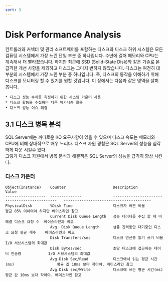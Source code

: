 ```yaml
---
sort: 3
---
```


# Disk Performance Analysis


컨트롤러와 커넥터 및 관리 소프트웨어를 포함하는 디스크와 디스크 하위 시스템은 모든 컴퓨팅 시스템에서 가장 느린 단일 부분 중 하나입니다. 수년에 걸쳐 메모리와 CPU는 계속해서 더 빨라졌습니다. 하지만 최근에 SSD (Solid-State Disk)와 같은 기술로 본 급격한 개선 사항을 제외하고 디스크는 그다지 변하지 않았습니다. 디스크는 여전히 대부분의 시스템에서 가장 느린 부분 중 하나입니다. 즉, 디스크의 동작을 이해하기 위해 디스크를 모니터링 할 수 있기를 원할 것입니다. 이 장에서는 다음과 같은 영역을 살펴 봅니다.

    * 디스크 성능 수치를 측정하기 위한 시스템 카운터 사용
    * 디스크 활동을 수집하는 다른 메카니즘 활용
    • 디스크 성능 이슈 해결

## 3.1 디스크 병목 분석    
SQL Server에는 까다로운 I/O 요구사항이 있을 수 있으며 디스크 속도는 메모리와 CPU에 비해 상대적으로 매우 느리다. 디스크 자원 경합은 SQL Server의 성능을 심각하게 다운 시킬수 있다.  
그렇기 디스크 자원에서 병목 분석과 해결책은 SQL Server의 성능을 급격히 향상 시킨다.

### 디스크 카운터

```
Object(Instance)    Counter                     Description                                     Value
------------------  --------------              ---------------------------------------------   ---------------------------------------
PhysicalDisk        %Disk Time                  디스크가 바쁜 비율                              평균 85% 이하여야 하지만 베이스라인 참고
                    Current Disk Queue Length   성능 데이터를 수집 할 때 미해결 디스크 요청 수  베이스라인과 비교
                    Avg. Disk Queue Length      샘플 간격동안 대기중인 디스크 요청 평균 개수    베이스라인과 비교
                    Disk Transfers/sec          디스크 연산중 읽기 쓰기 비율                    I/O 서브시스템의 최대값
                    Disk Bytes/sec              초당 디스크에 접근하는 데이터 전송량            I/O 서브시스템의 최대값
                    Avg.Disk Sec/Read           디스크에서 읽는 평균 시간(ms)                   평균 값 10ms 보다 작아야. 베이스라인 참고
                    Avg.Disk sec/Write          디스크에 쓰는 평균 시간(ms)                     평균 값 10ms 보다 작아야. 베이스라인 참고

```